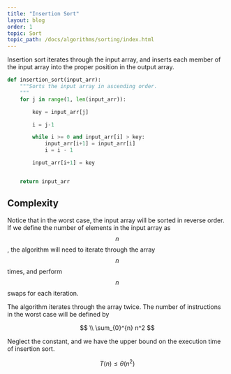 ```yaml
---
title: "Insertion Sort"
layout: blog
order: 1
topic: Sort
topic_path: /docs/algorithms/sorting/index.html
---
```

Insertion sort iterates through the input array, and inserts each member of the input array into the proper position in the output array.

```python
def insertion_sort(input_arr):
    """Sorts the input array in ascending order.
    """
    for j in range(1, len(input_arr)):

        key = input_arr[j]

        i = j-1

        while i >= 0 and input_arr[i] > key:
            input_arr[i+1] = input_arr[i]
            i = i - 1

        input_arr[i+1] = key


    return input_arr
```

## Complexity
Notice that in the worst case, the input array will be sorted in reverse order. If we define the number of elements in the input array as $$ n $$, the algorithm will need to iterate through the array $$ n $$ times, and perform $$ n $$ swaps for each iteration.

The algorithm iterates through the array twice. The number of instructions in the worst case will be defined by

$$
\\ \sum_{0}^{n} n^2
$$

Neglect the constant, and we have the upper bound on the execution time of insertion sort.

$$
T(n) \leq \theta ( n^2 )
$$